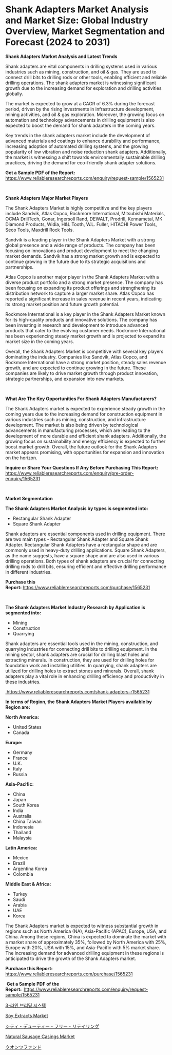 <p><h1>Shank Adapters Market Analysis and Market Size: Global Industry Overview, Market Segmentation and Forecast (2024 to 2031)</h1></p><p><strong>Shank Adapters Market Analysis and Latest Trends</strong></p>
<p><p>Shank adapters are vital components in drilling systems used in various industries such as mining, construction, and oil & gas. They are used to connect drill bits to drilling rods or other tools, enabling efficient and reliable drilling operations. The shank adapters market is witnessing significant growth due to the increasing demand for exploration and drilling activities globally.</p><p>The market is expected to grow at a CAGR of 6.3% during the forecast period, driven by the rising investments in infrastructure development, mining activities, and oil & gas exploration. Moreover, the growing focus on automation and technology advancements in drilling equipment is also expected to boost the demand for shank adapters in the coming years.</p><p>Key trends in the shank adapters market include the development of advanced materials and coatings to enhance durability and performance, increasing adoption of automated drilling systems, and the growing popularity of low vibration and noise reduction shank adapters. Additionally, the market is witnessing a shift towards environmentally sustainable drilling practices, driving the demand for eco-friendly shank adapter solutions.</p></p>
<p><strong>Get a Sample PDF of the Report:&nbsp;</strong> <a href="https://www.reliableresearchreports.com/enquiry/request-sample/1565231">https://www.reliableresearchreports.com/enquiry/request-sample/1565231</a></p>
<p>&nbsp;</p>
<p><strong>Shank Adapters Major Market Players</strong></p>
<p><p>The Shank Adapters Market is highly competitive and the key players include Sandvik, Atlas Copco, Rockmore International, Mitsubishi Materials, OCMA DrillTech, Gonar, Ingersoll Rand, DEWALT, Prodrill, Kennametal, MK Diamond Products, Widia, H&L Tooth, W.L. Fuller, HITACHI Power Tools, Seco Tools, Maxdrill Rock Tools.</p><p>Sandvik is a leading player in the Shank Adapters Market with a strong global presence and a wide range of products. The company has been focusing on innovations and product development to meet the changing market demands. Sandvik has a strong market growth and is expected to continue growing in the future due to its strategic acquisitions and partnerships.</p><p>Atlas Copco is another major player in the Shank Adapters Market with a diverse product portfolio and a strong market presence. The company has been focusing on expanding its product offerings and strengthening its distribution network to capture a larger market share. Atlas Copco has reported a significant increase in sales revenue in recent years, indicating its strong market position and future growth potential.</p><p>Rockmore International is a key player in the Shank Adapters Market known for its high-quality products and innovative solutions. The company has been investing in research and development to introduce advanced products that cater to the evolving customer needs. Rockmore International has been experiencing steady market growth and is projected to expand its market size in the coming years.</p><p>Overall, the Shank Adapters Market is competitive with several key players dominating the industry. Companies like Sandvik, Atlas Copco, and Rockmore International have a strong market position, steady sales revenue growth, and are expected to continue growing in the future. These companies are likely to drive market growth through product innovation, strategic partnerships, and expansion into new markets.</p></p>
<p>&nbsp;</p>
<p><strong>What Are The Key Opportunities For Shank Adapters Manufacturers?</strong></p>
<p><p>The Shank Adapters market is expected to experience steady growth in the coming years due to the increasing demand for construction equipment in various industries such as mining, construction, and infrastructure development. The market is also being driven by technological advancements in manufacturing processes, which are leading to the development of more durable and efficient shank adapters. Additionally, the growing focus on sustainability and energy efficiency is expected to further boost market growth. Overall, the future outlook for the Shank Adapters market appears promising, with opportunities for expansion and innovation on the horizon.</p></p>
<p><strong>Inquire or Share Your Questions If Any Before Purchasing This Report:</strong> <a href="https://www.reliableresearchreports.com/enquiry/pre-order-enquiry/1565231">https://www.reliableresearchreports.com/enquiry/pre-order-enquiry/1565231</a></p>
<p>&nbsp;</p>
<p><strong>Market Segmentation</strong></p>
<p><strong>The Shank Adapters Market Analysis by types is segmented into:</strong></p>
<p><ul><li>Rectangular Shank Adapter</li><li>Square Shank Adapter</li></ul></p>
<p><p>Shank adapters are essential components used in drilling equipment. There are two main types - Rectangular Shank Adapter and Square Shank Adapter. Rectangular Shank Adapters have a rectangular shape and are commonly used in heavy-duty drilling applications. Square Shank Adapters, as the name suggests, have a square shape and are also used in various drilling operations. Both types of shank adapters are crucial for connecting drilling rods to drill bits, ensuring efficient and effective drilling performance in different industries.</p></p>
<p><strong>Purchase this Report:&nbsp;</strong><a href="https://www.reliableresearchreports.com/purchase/1565231">https://www.reliableresearchreports.com/purchase/1565231</a></p>
<p>&nbsp;</p>
<p><strong>The Shank Adapters Market Industry Research by Application is segmented into:</strong></p>
<p><ul><li>Mining</li><li>Construction</li><li>Quarrying</li></ul></p>
<p><p>Shank adapters are essential tools used in the mining, construction, and quarrying industries for connecting drill bits to drilling equipment. In the mining sector, shank adapters are crucial for drilling blast holes and extracting minerals. In construction, they are used for drilling holes for foundation work and installing utilities. In quarrying, shank adapters are utilized for drilling holes to extract stones and minerals. Overall, shank adapters play a vital role in enhancing drilling efficiency and productivity in these industries.</p></p>
<p><a href="https://www.reliableresearchreports.com/shank-adapters-r1565231">&nbsp;https://www.reliableresearchreports.com/shank-adapters-r1565231</a></p>
<p><strong>In terms of Region, the Shank Adapters Market Players available by Region are:</strong></p>
<p>
    <p> <strong> North America: </strong>
        <ul>
            <li>United States</li>
            <li>Canada</li>
        </ul>
        </p> 
    <p> <strong> Europe: </strong>
        <ul>
            <li>Germany</li>
            <li>France</li>
            <li>U.K.</li>
            <li>Italy</li>
            <li>Russia</li>
        </ul>
        </p> 
    <p> <strong> Asia-Pacific: </strong>
        <ul>
            <li>China</li>
            <li>Japan</li>
            <li>South Korea</li>
            <li>India</li>
            <li>Australia</li>
            <li>China Taiwan</li>
            <li>Indonesia</li>
            <li>Thailand</li>
            <li>Malaysia</li>
        </ul>
        </p> 
    <p> <strong> Latin America: </strong>
        <ul>
            <li>Mexico</li>
            <li>Brazil</li>
            <li>Argentina Korea</li>
            <li>Colombia</li>
        </ul>
        </p> 
    <p> <strong> Middle East & Africa: </strong>
        <ul>
            <li>Turkey</li>
            <li>Saudi</li>
            <li>Arabia</li>
            <li>UAE</li>
            <li>Korea</li>
        </ul>
    </p>
    </p>
<p><p>The Shank Adapters market is expected to witness substantial growth in regions such as North America (NA), Asia-Pacific (APAC), Europe, USA, and China. Among these regions, China is expected to dominate the market with a market share of approximately 35%, followed by North America with 25%, Europe with 20%, USA with 15%, and Asia-Pacific with 5% market share. The increasing demand for advanced drilling equipment in these regions is anticipated to drive the growth of the Shank Adapters market.</p></p>
<p><strong>Purchase this Report: </strong><a href="https://www.reliableresearchreports.com/purchase/1565231">https://www.reliableresearchreports.com/purchase/1565231</a></p>
<p>&nbsp;<strong>Get a Sample PDF of the Report:&nbsp;&nbsp;</strong><a href="https://www.reliableresearchreports.com/enquiry/request-sample/1565231">https://www.reliableresearchreports.com/enquiry/request-sample/1565231</a></p>
<p><strong></strong></p>
<p><p><a href="https://github.com/vss5505pa7z1p/Market-Research-Report-List-2/blob/main/4765511163761.md">3-라인 브리딩 시스템</a></p><p><a href="https://github.com/isharif044/Market-Research-Report-List-1/blob/main/soy-extracts-market.md">Soy Extracts Market</a></p><p><a href="https://github.com/LenoraKris2023/Market-Research-Report-List-1/blob/main/1577804153324.md">シティ・デューティー・フリー・リテイリング</a></p><p><a href="https://github.com/abdillahsp58/Market-Research-Report-List-1/blob/main/natural-sausage-casings-market.md">Natural Sausage Casings Market</a></p><p><a href="https://github.com/JoanaNitzsche/Market-Research-Report-List-1/blob/main/2465270153325.md">クオンツファンド</a></p></p>